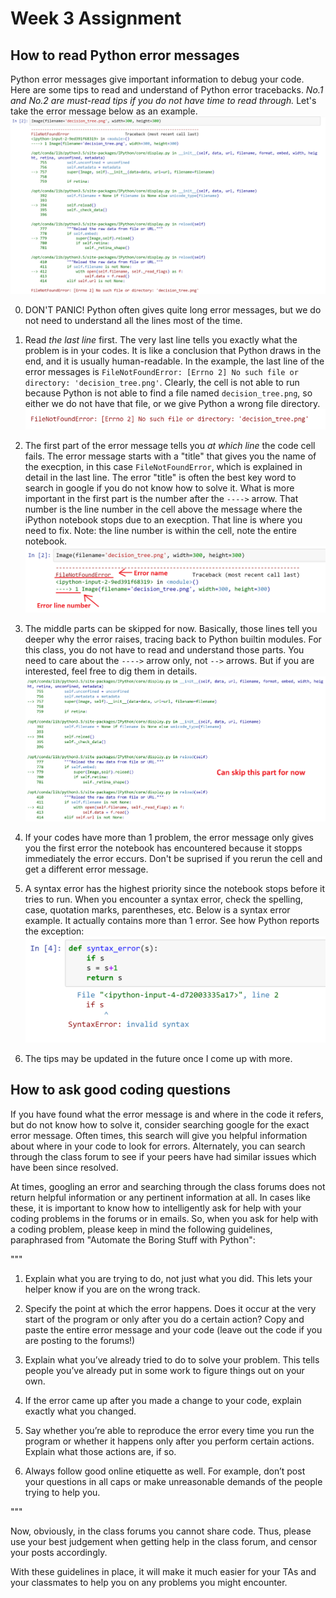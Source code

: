 # Week 3 Assignment
## How to read Python error messages

Python error messages give important information to debug your code. Here are some tips to read and understand of Python error tracebacks. *No.1 and No.2 are must-read tips if you do not have time to read through.* Let's take the error message below as an example. 
![](images/error_example1.png)

0. DON'T PANIC! Python often gives quite long error messages, but we do not need to understand all the lines most of the time.

1. Read *the last line* first. The very last line tells you exactly what the problem is in your codes. It is like a conclusion that Python draws in the end, and it is usually human-readable. In the example, the last line of the error messages is `FileNotFoundError: [Errno 2] No such file or directory: 'decision_tree.png'`. Clearly, the cell is not able to run because Python is not able to find a file named `decision_tree.png`, so either we do not have that file, or we give Python a wrong file directory.
![](images/error_example2.png)

2. The first part of the error message tells you *at which line* the code cell fails. The error message starts with a "title" that gives you the name of the execption, in this case `FileNotFoundError`, which is explained in detail in the last line. The error "title" is often the best key word to search in google if you do not know how to solve it. What is more important in the first part is the number after the `---->` arrow. That number is the line number in the cell above the message where the iPython notebook stops due to an execption. That line is where you need to fix. Note: the line number is within the cell, note the entire notebook.
![](images/error_example3.png)

3. The middle parts can be skipped for now. Basically, those lines tell you deeper why the error raises, tracing back to Python builtin modules. For this class, you do not have to read and understand those parts. You need to care about the `---->` arrow only, not `-->` arrows. But if you are interested, feel free to dig them in details.
![](images/error_example4.png)

4. If your codes have more than 1 problem, the error message only gives you the first error the notebook has encountered because it stopps immediately the error eccurs. Don't be suprised if you rerun the cell and get a different error message.

5. A syntax error has the highest priority since the notebook stops before it tries to run. When you encounter a syntax error, check the spelling, case, quotation marks, parentheses, etc. Below is a syntax error example. It actually contains more than 1 error. See how Python reports the exception:
![](images/error_example5.png)

6. The tips may be updated in the future once I come up with more.

## How to ask good coding questions

If you have found what the error message is and where in the code it refers, but do not know how to solve it, consider searching google for the exact error message. Often times, this search will give you helpful information about where in your code to look for errors.  Alternately, you can search through the class forum to see if your peers have had similar issues which have been since resolved.

At times, googling an error and searching through the class forums does not return helpful information or any pertinent information at all.  In cases like these, it is important to know how to intelligently ask for help with your coding problems in the forums or in emails. So, when you ask for help with a coding problem, please keep in mind the following guidelines, paraphrased from "Automate the Boring Stuff with Python":

"""

1. Explain what you are trying to do, not just what you did. This lets your helper know if you are on the wrong track.

2. Specify the point at which the error happens. Does it occur at the very start of the program or only after you do a certain action?
Copy and paste the entire error message and your code (leave out the code if you are posting to the forums!)

3. Explain what you’ve already tried to do to solve your problem. This tells people you’ve already put in some work to figure things out on your own.

4. If the error came up after you made a change to your code, explain exactly what you changed.

5. Say whether you’re able to reproduce the error every time you run the program or whether it happens only after you perform certain actions. Explain what those actions are, if so.

6. Always follow good online etiquette as well. For example, don’t post your questions in all caps or make unreasonable demands of the people trying to help you.

"""

Now, obviously, in the class forums you cannot share code. Thus, please use your best judgement when getting help in the class forum, and censor your posts accordingly.

With these guidelines in place, it will make it much easier for your TAs and your classmates to help you on any problems you might encounter.
